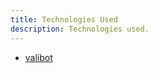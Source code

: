 ```yaml
---
title: Technologies Used
description: Technologies used.
---
```


* [valibot](https://valibot.dev/)
